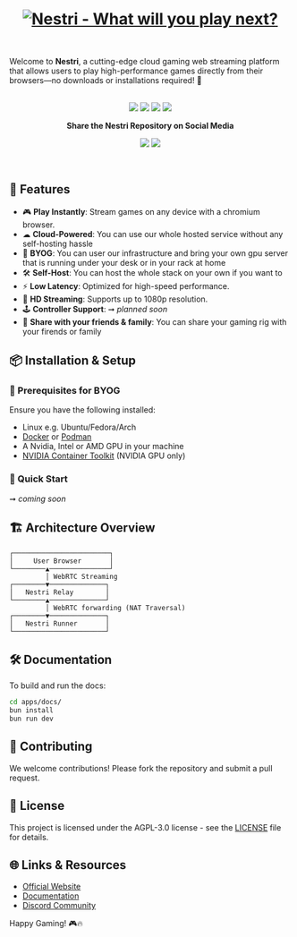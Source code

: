 <div align="center">
<h1>

<a href="https://nestri.io" >
<img src="/apps/www/public/seo/banner.png" alt="Nestri - What will you play next?">
</a>

</h1>
</div>

&nbsp;
&nbsp;

Welcome to **Nestri**, a cutting-edge cloud gaming web streaming platform that allows users to play high-performance games directly from their browsers—no downloads or installations required! 🚀</strong>
<br/>
<br/>

</div>

<div align="center">

[![][github-release-shield]][github-release-link]
[![][discord-shield]][discord-link]
[![][github-license-shield]][github-license-link]
[![][github-stars-shield]][github-stars-link]

**Share the Nestri Repository on Social Media**

[![][share-x-shield]][share-x-link]
[![][share-reddit-shield]][share-reddit-link]

</div>
&nbsp;
&nbsp;

## 📌 Features
- 🎮 **Play Instantly**: Stream games on any device with a chromium browser.
- ☁ **Cloud-Powered**: You can use our whole hosted service without any self-hosting hassle
- 🧰 **BYOG**: You can user our infrastructure and bring your own gpu server that is running under your desk or in your rack at home
- 🛠 **Self-Host**: You can host the whole stack on your own if you want to
- ⚡ **Low Latency**: Optimized for high-speed performance.
- 🎥 **HD Streaming**: Supports up to 1080p resolution.
- 🕹 **Controller Support**: ➞ *planned soon*
- 🎉 **Share with your friends & family**: You can share your gaming rig with your firends or family

## 📦 Installation & Setup
### 🔧 Prerequisites for BYOG
Ensure you have the following installed:
- Linux e.g. Ubuntu/Fedora/Arch
- [Docker](https://www.docker.com/get-started) or [Podman](https://podman.io/get-started)
- A Nvidia, Intel or AMD GPU in your machine
- [NVIDIA Container Toolkit](https://docs.nvidia.com/datacenter/cloud-native/container-toolkit/latest/install-guide.html) (NVIDIA GPU only)

### 🚀 Quick Start
➞ *coming soon*

## 🏗 Architecture Overview
```
┌────────────────────────┐
│     User Browser       │
└────────▲───────────────┘
         │ WebRTC Streaming
┌────────▼──────────────┐
│   Nestri Relay        │
└────────▲──────────────┘
         │ WebRTC forwarding (NAT Traversal)
┌────────▼──────────────┐
│   Nestri Runner       │
└───────────────────────┘
```


## 🛠 Documentation
To build and run the docs:
```sh
cd apps/docs/
bun install
bun run dev
```

## 🤝 Contributing
We welcome contributions! Please fork the repository and submit a pull request.

## 📜 License
This project is licensed under the AGPL-3.0 license - see the [LICENSE](https://github.com/nestrilabs/nestri?tab=AGPL-3.0-1-ov-file#readme) file for details.

## 🌐 Links & Resources
- [Official Website](https://nestri.io)
- [Documentation](https://github.com/nestrilabs/nestri/tree/main/apps/docs)
- [Discord Community](https://discord.com/invite/Y6etn3qKZ3)

Happy Gaming! 🎮🔥


[github-release-link]: https://github.com/nestriness/nestri/releases
[github-release-shield]: https://img.shields.io/github/v/release/nestriness/nestri?color=369eff&labelColor=black&logo=github&style=flat-square
[discord-shield]: https://img.shields.io/discord/1080111004698021909?color=5865F2&label=discord&labelColor=black&logo=discord&logoColor=white&style=flat-square
[discord-link]: https://discord.com/invite/Y6etn3qKZ3
[github-license-shield]: https://img.shields.io/github/license/nestriness/nestri?color=white&labelColor=black&style=flat-square
[github-license-link]: https://github.com/nestriness/nestri/blob/main/LICENSE
[github-stars-shield]: https://img.shields.io/github/stars/nestriness/nestri?color=ffcb47&labelColor=black&style=flat-square
[github-stars-link]: https://github.com/nestriness/nestri/network/stargazers
[share-x-shield]: https://img.shields.io/badge/-share%20on%20x-black?labelColor=black&logo=x&logoColor=white&style=flat-square
[share-x-link]: https://twitter.com/intent/tweet?text=Hey%2C%20check%20out%20this%20Github%20repository.%20It%20is%20an%20open-source%20self-hosted%20Geforce%20Now%20alternative.&url=https%3A%2F%2Fgithub.com%2Fnestriness%2Fnestri
[share-reddit-shield]: https://img.shields.io/badge/-share%20on%20reddit-black?labelColor=black&logo=reddit&logoColor=white&style=flat-square
[share-reddit-link]: https://www.reddit.com/submit?title=Hey%2C%20check%20out%20this%20Github%20repository.%20It%20is%20an%20open-source%20self-hosted%20Geforce%20Now%20alternative.&url=https%3A%2F%2Fgithub.com%2Fnestriness%2Fnestri
[image-overview]: assets/banner.png
[website-link]: https://nestri.io
[neko-url]: https://github.com/m1k1o/neko
[image-star]: assets/star-us.png
[moq-github-url]: https://quic.video
[vmaf-cuda-link]: https://developer.nvidia.com/blog/calculating-video-quality-using-nvidia-gpus-and-vmaf-cuda/
